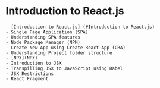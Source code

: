 # Introduction to React.js
    - [Introduction to React.js] (#Introduction to React.js)
    - Single Page Application (SPA)
    - Understanding SPA features
    - Node Package Manager (NPM)
    - Create New App using Create-React-App (CRA)
    - Understanding Project folder structure
    - [NPX](NPX)
    - Introduction to JSX
    - Transpilling JSX to JavaScript using Babel
    - JSX Restrictions
    - React Fragment